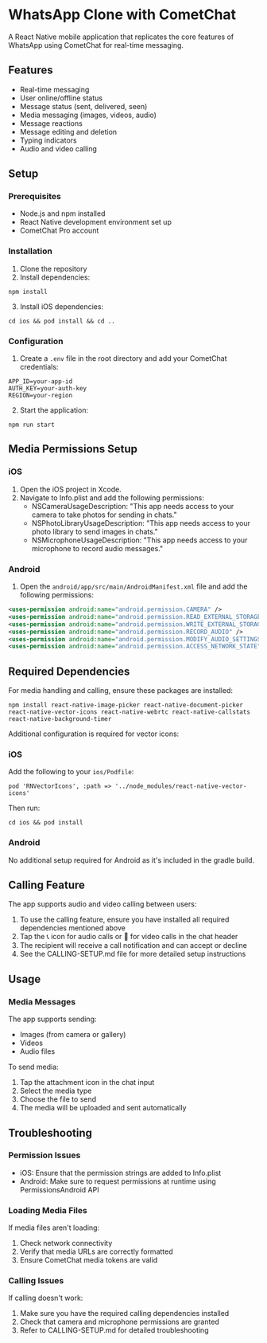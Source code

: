 # WhatsApp Clone with CometChat

A React Native mobile application that replicates the core features of WhatsApp using CometChat for real-time messaging.

## Features

- Real-time messaging
- User online/offline status
- Message status (sent, delivered, seen)
- Media messaging (images, videos, audio)
- Message reactions
- Message editing and deletion
- Typing indicators
- Audio and video calling

## Setup

### Prerequisites

- Node.js and npm installed
- React Native development environment set up
- CometChat Pro account

### Installation

1. Clone the repository
2. Install dependencies:
```
npm install
```
3. Install iOS dependencies:
```
cd ios && pod install && cd ..
```

### Configuration

1. Create a `.env` file in the root directory and add your CometChat credentials:
```
APP_ID=your-app-id
AUTH_KEY=your-auth-key
REGION=your-region
```

2. Start the application:
```
npm run start
```

## Media Permissions Setup

### iOS

1. Open the iOS project in Xcode.
2. Navigate to Info.plist and add the following permissions:
   - NSCameraUsageDescription: "This app needs access to your camera to take photos for sending in chats."
   - NSPhotoLibraryUsageDescription: "This app needs access to your photo library to send images in chats."
   - NSMicrophoneUsageDescription: "This app needs access to your microphone to record audio messages."

### Android

1. Open the `android/app/src/main/AndroidManifest.xml` file and add the following permissions:

```xml
<uses-permission android:name="android.permission.CAMERA" />
<uses-permission android:name="android.permission.READ_EXTERNAL_STORAGE" />
<uses-permission android:name="android.permission.WRITE_EXTERNAL_STORAGE" />
<uses-permission android:name="android.permission.RECORD_AUDIO" />
<uses-permission android:name="android.permission.MODIFY_AUDIO_SETTINGS" />
<uses-permission android:name="android.permission.ACCESS_NETWORK_STATE" />
```

## Required Dependencies

For media handling and calling, ensure these packages are installed:

```
npm install react-native-image-picker react-native-document-picker react-native-vector-icons react-native-webrtc react-native-callstats react-native-background-timer
```

Additional configuration is required for vector icons:

### iOS
Add the following to your `ios/Podfile`:
```
pod 'RNVectorIcons', :path => '../node_modules/react-native-vector-icons'
```

Then run:
```
cd ios && pod install
```

### Android
No additional setup required for Android as it's included in the gradle build.

## Calling Feature

The app supports audio and video calling between users:

1. To use the calling feature, ensure you have installed all required dependencies mentioned above
2. Tap the 📞 icon for audio calls or 🎥 for video calls in the chat header
3. The recipient will receive a call notification and can accept or decline
4. See the CALLING-SETUP.md file for more detailed setup instructions

## Usage

### Media Messages

The app supports sending:
- Images (from camera or gallery)
- Videos
- Audio files

To send media:
1. Tap the attachment icon in the chat input
2. Select the media type
3. Choose the file to send
4. The media will be uploaded and sent automatically

## Troubleshooting

### Permission Issues
- iOS: Ensure that the permission strings are added to Info.plist
- Android: Make sure to request permissions at runtime using PermissionsAndroid API

### Loading Media Files
If media files aren't loading:
1. Check network connectivity
2. Verify that media URLs are correctly formatted
3. Ensure CometChat media tokens are valid

### Calling Issues
If calling doesn't work:
1. Make sure you have the required calling dependencies installed
2. Check that camera and microphone permissions are granted
3. Refer to CALLING-SETUP.md for detailed troubleshooting

